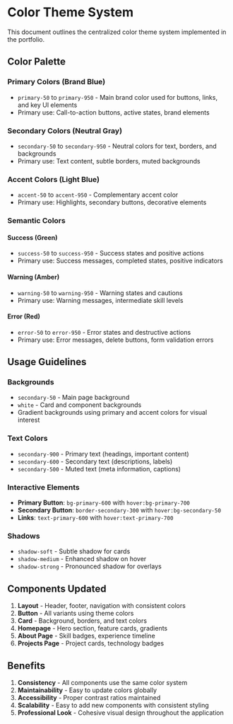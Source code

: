 # Color Theme System

This document outlines the centralized color theme system implemented in the portfolio.

## Color Palette

### Primary Colors (Brand Blue)
- `primary-50` to `primary-950` - Main brand color used for buttons, links, and key UI elements
- Primary use: Call-to-action buttons, active states, brand elements

### Secondary Colors (Neutral Gray)
- `secondary-50` to `secondary-950` - Neutral colors for text, borders, and backgrounds
- Primary use: Text content, subtle borders, muted backgrounds

### Accent Colors (Light Blue)
- `accent-50` to `accent-950` - Complementary accent color
- Primary use: Highlights, secondary buttons, decorative elements

### Semantic Colors

#### Success (Green)
- `success-50` to `success-950` - Success states and positive actions
- Primary use: Success messages, completed states, positive indicators

#### Warning (Amber)
- `warning-50` to `warning-950` - Warning states and cautions
- Primary use: Warning messages, intermediate skill levels

#### Error (Red)
- `error-50` to `error-950` - Error states and destructive actions
- Primary use: Error messages, delete buttons, form validation errors

## Usage Guidelines

### Backgrounds
- `secondary-50` - Main page background
- `white` - Card and component backgrounds
- Gradient backgrounds using primary and accent colors for visual interest

### Text Colors
- `secondary-900` - Primary text (headings, important content)
- `secondary-600` - Secondary text (descriptions, labels)
- `secondary-500` - Muted text (meta information, captions)

### Interactive Elements
- **Primary Button**: `bg-primary-600` with `hover:bg-primary-700`
- **Secondary Button**: `border-secondary-300` with `hover:bg-secondary-50`
- **Links**: `text-primary-600` with `hover:text-primary-700`

### Shadows
- `shadow-soft` - Subtle shadow for cards
- `shadow-medium` - Enhanced shadow on hover
- `shadow-strong` - Pronounced shadow for overlays

## Components Updated

1. **Layout** - Header, footer, navigation with consistent colors
2. **Button** - All variants using theme colors
3. **Card** - Background, borders, and text colors
4. **Homepage** - Hero section, feature cards, gradients
5. **About Page** - Skill badges, experience timeline
6. **Projects Page** - Project cards, technology badges

## Benefits

1. **Consistency** - All components use the same color system
2. **Maintainability** - Easy to update colors globally
3. **Accessibility** - Proper contrast ratios maintained
4. **Scalability** - Easy to add new components with consistent styling
5. **Professional Look** - Cohesive visual design throughout the application